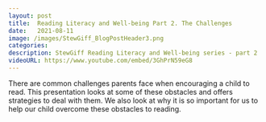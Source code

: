 ```yaml
---
layout: post
title:  Reading Literacy and Well-being Part 2. The Challenges
date:   2021-08-11
image: /images/StewGiff_BlogPostHeader3.png
categories: 
description: StewGiff Reading Literacy and Well-being series - part 2
videoURL: https://www.youtube.com/embed/3GhPrN59eG8
---
```

There are common challenges parents face when encouraging a child to read. This presentation looks at some of these obstacles and offers strategies to deal with them. We also look at why it is so important for us to help our child overcome these obstacles to reading. 
